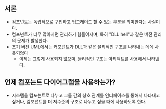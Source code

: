 ## 서론
- 컴포넌트는 독립적으로 구입하고 업그레이드 할 수 있는 부분을 의미한다는 사실이다.
- 컴포넌트가 너무 많아지면 관리하기 힘들어지며, 특히 "DLL hell"과 같은 버전 관리의 문제가 발생한다.
- 초기 버전 UML에서는 커포넌트가 DLL과 같은 물리적인 구조를 나타내는 데에 사용되었다.
  - 이제는 그렇게 사용되지 않으며, 물리적인 구조는 아티팩트를 사용해서 나타낸다.
  
## 언제 컴포는트 다이어그램을 사용하는가?
- 시스템을 컴포는트로 나누고 그들 간의 상호 관계를 인터페이스를 통해서 나타내고 싶거나, 컴포넌트를 더 저수준의 구조로 나누고 싶을 때에 사용하도록 한다.
